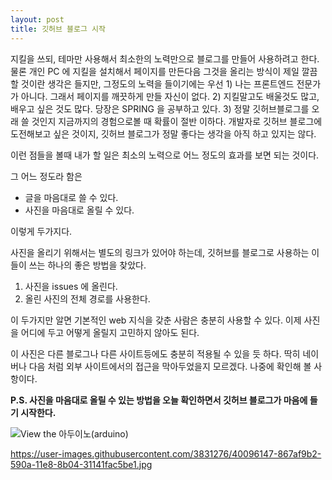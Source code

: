 ```yaml
---
layout: post
title: 깃허브 블로그 시작
---
```


지킬을 쓰되, 테마만 사용해서 최소한의 노력만으로 블로그를 만들어 사용하려고 한다. 물론 개인 PC 에 지킬을 설치해서 페이지를 만든다음 그것을 올리는 방식이 제일 깔끔할 것이란 생각은 들지만, 그정도의 노력을 들이기에는 우선 1) 나는 프론트엔드 전문가가 아니다. 그래서 페이지를 깨끗하게 만들 자신이 없다. 2) 지킬말고도 배울것도 많고, 배우고 싶은 것도 많다. 당장은 SPRING 을 공부하고 있다. 3) 정말 깃허브블로그를 오래 쓸 것인지 지금까지의 경험으로볼 때 확률이 절반 이하다. 개발자로 깃허브 블로그에 도전해보고 싶은 것이지, 깃허브 블로그가 정말 좋다는 생각을 아직 하고 있지는 않다.

이런 점들을 볼때 내가 할 일은 최소의 노력으로 어느 정도의 효과를 보면 되는 것이다.

그 어느 정도라 함은 

- 글을 마음대로 쓸 수 있다.
- 사진을 마음대로 올릴 수 있다.

이렇게 두가지다.

사진을 올리기 위해서는 별도의 링크가 있어야 하는데, 깃허브를 블로그로 사용하는 이들이 쓰는 하나의 좋은 방법을 찾았다.

1. 사진을 issues 에 올린다.
2. 올린 사진의 전체 경로를 사용한다.

이 두가지만 알면 기본적인 web 지식을 갖춘 사람은 충분히 사용할 수 있다. 이제 사진을 어디에 두고 어떻게 올릴지 고민하지 않아도 된다.

이 사진은 다른 블로그나 다른 사이트등에도 충분히 적용될 수 있을 듯 하다. 딱히 네이버나 다음 처럼 외부 사이트에서의 접근을 막아두었을지 모르겠다. 나중에 확인해 볼 사항이다. 

**P.S. 사진을 마음대로 올릴 수 있는 방법을 오늘 확인하면서 깃허브 블로그가 마음에 들기 시작한다.**

![View the 아두이노(arduino)](https://user-images.githubusercontent.com/3831276/40096147-867af9b2-590a-11e8-8b04-31141fac5be1.jpg "an image title")

https://user-images.githubusercontent.com/3831276/40096147-867af9b2-590a-11e8-8b04-31141fac5be1.jpg
